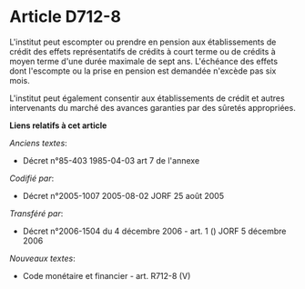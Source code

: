 # Article D712-8

L'institut peut escompter ou prendre en pension aux établissements de crédit des effets représentatifs de crédits à court
terme ou de crédits à moyen terme d'une durée maximale de sept ans. L'échéance des effets dont l'escompte ou la prise en
pension est demandée n'excède pas six mois.

L'institut peut également consentir aux établissements de crédit et autres intervenants du marché des avances garanties par
des sûretés appropriées.

**Liens relatifs à cet article**

_Anciens textes_:

  - Décret n°85-403 1985-04-03 art 7 de l'annexe

_Codifié par_:

  - Décret n°2005-1007 2005-08-02 JORF 25 août 2005

_Transféré par_:

  - Décret n°2006-1504 du 4 décembre 2006 - art. 1 () JORF 5 décembre 2006

_Nouveaux textes_:

  - Code monétaire et financier - art. R712-8 (V)
